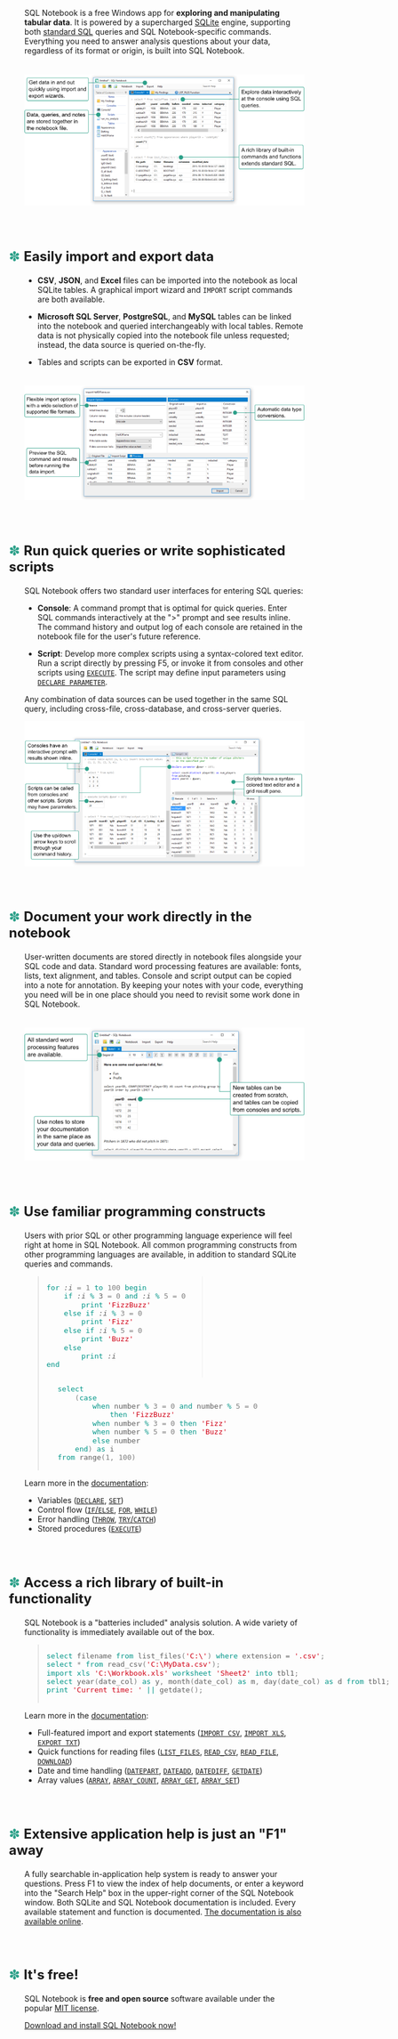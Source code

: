 <style>
    h2 {
        padding-top: 40px;
        margin-left: -28px;
        font-size: 24px;
    }
    h2:before {
        content: "✽ ";
        color: #2ca089;
        font-weight: normal;
    }
    table {
        width: 100%;
    }
    td {
        vertical-align: top;
    }
    td.tab {
        font-weight: bold;
        width: 36%
    }
    td.tab ul {
        padding-left: 16px;
    }
    .c-keyword {
        color: #009688;
    }
    .c-number {
        color: #808080;
    }
    .c-string {
        color: #D10015;
    }
    .code-block {
        line-height: 110%;
        display: inline-block;
        vertical-align: top;
    }
    .code-block pre {
        display: inline-block;
        font-size: 13px;
        margin-right: 20px;
    }
</style>
SQL Notebook is a free Windows app for **exploring and manipulating tabular data**.  It is powered by a supercharged [SQLite](https://www.sqlite.org/) engine, supporting both [standard SQL](https://en.wikipedia.org/wiki/SQL-92) queries and SQL Notebook-specific commands.  Everything you need to answer analysis questions about your data, regardless of its format or origin, is built into SQL Notebook.

<p style="text-align: center;">
<img src="art/annotated-screenshot.png" alt="Annotated screenshot of SQL Notebook" style="padding-top: 20px;">
</p>

## Easily import and export data
- **CSV**, **JSON**, and **Excel** files can be imported into the notebook as local SQLite tables.  A graphical import wizard and `IMPORT` script commands are both available.

- **Microsoft SQL Server**, **PostgreSQL**, and **MySQL** tables can be linked into the notebook and queried interchangeably with local tables.  Remote data is not physically copied into the notebook file unless requested; instead, the data source is queried on-the-fly.

- Tables and scripts can be exported in **CSV** format.

<p style="text-align: center;">
<img src="art/annotated-import-screenshot.png" alt="Annotated screenshot of SQL Notebook's CSV import wizard" style="padding-top: 20px;">
</p>

## Run quick queries or write sophisticated scripts
SQL Notebook offers two standard user interfaces for entering SQL queries:

- **Console**: A command prompt that is optimal for quick queries.  Enter SQL commands interactively at the "&gt;" prompt and see results inline.  The command history and output log of each console are retained in the notebook file for the user's future reference.

- **Script**: Develop more complex scripts using a syntax-colored text editor.  Run a script directly by pressing F5, or invoke it from consoles and other scripts using [`EXECUTE`](execute-stmt.html).  The script may define input parameters using [`DECLARE PARAMETER`](declare-stmt.html).

Any combination of data sources can be used together in the same SQL query, including cross-file, cross-database, and cross-server queries.

<p style="text-align: center;">
<img src="art/annotated-console-script-screenshot.png" alt="Annotated screenshot of SQL Notebook's console and script interfaces">
</p>

## Document your work directly in the notebook
User-written documents are stored directly in notebook files alongside your SQL code and data.  Standard word processing features are available: fonts, lists, text alignment, and tables.  Console and script output can be copied into a note for annotation.  By keeping your notes with your code, everything you need will be in one place should you need to revisit some work done in SQL Notebook.

<p style="text-align: center;">
<img src="art/annotated-note-screenshot.png" alt="Annotated screenshot of SQL Notebook's note interface" style="padding-top: 20px;">
</p>

## Use familiar programming constructs
Users with prior SQL or other programming language experience will feel right at home in SQL Notebook.  All common programming constructs from other programming languages are available, in addition to standard SQLite queries and commands.

<blockquote>
<div class="code-block" style="border-right: 1px solid #F0F0F0; padding-right: 10px;">
<pre><span class="c-keyword">for</span> <em>:i</em> <span class="c-number">= 1</span> <span class="c-keyword">to</span> <span class="c-number">100</span> <span class="c-keyword">begin</span>
    <span class="c-keyword">if</span> <em>:i</em> <span class="c-keyword">%</span> 3 <span class="c-number">= 0</span> <span class="c-keyword">and</span> <em>:i</em> <span class="c-keyword">%</span> <span class="c-number">5 = 0</span>
        <span class="c-keyword">print</span> <span class="c-string">'FizzBuzz'</span>
    <span class="c-keyword">else if</span> <em>:i</em> <span class="c-keyword">%</span> <span class="c-number">3 = 0</span>
        <span class="c-keyword">print</span> <span class="c-string">'Fizz'</span>
    <span class="c-keyword">else if</span> <em>:i</em> <span class="c-keyword">%</span> <span class="c-number">5 = 0</span>
        <span class="c-keyword">print</span> <span class="c-string">'Buzz'</span>
    <span class="c-keyword">else</span>
        <span class="c-keyword">print</span> <em>:i</em>
<span class="c-keyword">end</span></pre>
</div>

<div class="code-block" style="padding-left: 20px;">
<pre><span class="c-keyword">select</span>
    <span class="c-number">(</span><span class="c-keyword">case</span>
        <span class="c-keyword">when</span> number <span class="c-keyword">%</span> <span class="c-number">3 = 0</span> <span class="c-keyword">and</span> number <span class="c-keyword">%</span> <span class="c-number">5 = 0</span>
            <span class="c-keyword">then</span> <span class="c-string">'FizzBuzz'</span>
        <span class="c-keyword">when</span> number <span class="c-keyword">%</span> <span class="c-number">3 = 0</span> <span class="c-keyword">then</span> <span class="c-string">'Fizz'</span>
        <span class="c-keyword">when</span> number <span class="c-keyword">%</span> <span class="c-number">5 = 0</span> <span class="c-keyword">then</span> <span class="c-string">'Buzz'</span>
        <span class="c-keyword">else</span> number
    <span class="c-keyword">end</span><span class="c-number">)</span> <span class="c-keyword">as</span> i
<span class="c-keyword">from</span> range<span class="c-number">(1, 100)</span></pre>
</div>
</blockquote>

Learn more in the [documentation](doc.html):

- Variables ([`DECLARE`](declare-stmt.html), [`SET`](set-stmt.html))
- Control flow ([`IF`/`ELSE`](if-stmt.html), [`FOR`](for-stmt.html), [`WHILE`](while-stmt.html))
- Error handling ([`THROW`](throw-stmt.html), [`TRY`/`CATCH`](try-catch-stmt.html))
- Stored procedures ([`EXECUTE`](execute-stmt.html))

## Access a rich library of built-in functionality
SQL Notebook is a "batteries included" analysis solution.  A wide variety of functionality is immediately available out of the box.

<blockquote>
<div class="code-block">
<pre><span class="c-keyword">select</span> filename <span class="c-keyword">from</span> list_files<span class="c-number">(</span><span class="c-string">'C:\'</span><span class="c-number">)</span> <span class="c-keyword">where</span> extension = <span class="c-string">'.csv'</span><span class="c-number">;</span>
<span class="c-keyword">select</span> <span class="c-number">*</span> <span class="c-keyword">from</span> read_csv<span class="c-number">(</span><span class="c-string">'C:\MyData.csv'</span><span class="c-number">);</span>
<span class="c-keyword">import xls</span> <span class="c-string">'C:\Workbook.xls'</span> <span class="c-keyword">worksheet</span> <span class="c-string">'Sheet2'</span> <span class="c-keyword">into</span> tbl1<span class="c-number">;</span>
<span class="c-keyword">select</span> year<span class="c-number">(</span>date_col<span class="c-number">)</span> <span class="c-keyword">as</span> y<span class="c-number">,</span> month<span class="c-number">(</span>date_col<span class="c-number">)</span> <span class="c-keyword">as</span> m<span class="c-number">,</span> day<span class="c-number">(</span>date_col<span class="c-number">)</span> <span class="c-keyword">as</span> d <span class="c-keyword">from</span> tbl1<span class="c-number">;</span>
<span class="c-keyword">print</span> <span class="c-string">'Current time: '</span> <span class="c-keyword">||</span> getdate<span class="c-number">();</span>
</pre>
</div>
</blockquote>

Learn more in the [documentation](doc.html):

- Full-featured import and export statements ([`IMPORT CSV`](import-csv-stmt.html), [`IMPORT XLS`](import-xls-stmt.html), [`EXPORT TXT`](export-txt-stmt.html))
- Quick functions for reading files ([`LIST_FILES`](list-files-func.html), [`READ_CSV`](read-csv-func.html), [`READ_FILE`](read-file-func.html), [`DOWNLOAD`](download-func.html))
- Date and time handling ([`DATEPART`](date-part-func.html), [`DATEADD`](date-add-func.html), [`DATEDIFF`](date-diff-func.html), [`GETDATE`](get-date-func.html))
- Array values ([`ARRAY`](array-func.html), [`ARRAY_COUNT`](array-count-func.html), [`ARRAY_GET`](array-get-func.html), [`ARRAY_SET`](array-set-func.html))

## Extensive application help is just an "F1" away
A fully searchable in-application help system is ready to answer your questions.  Press F1 to view the index of help documents, or enter a keyword into the "Search Help" box in the upper-right corner of the SQL Notebook window.  Both SQLite and SQL Notebook documentation is included.  Every available statement and function is documented.  [The documentation is also available online](doc.html).

## It's free!
SQL Notebook is **free and open source** software available under the popular [MIT license](license.html).

[Download and install SQL Notebook now!](download.html)
